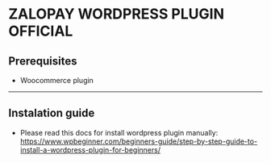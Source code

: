 # ZALOPAY WORDPRESS PLUGIN OFFICIAL

## Prerequisites
- Woocommerce plugin


---
## Instalation guide
- Please read this docs for install wordpress plugin manually: https://www.wpbeginner.com/beginners-guide/step-by-step-guide-to-install-a-wordpress-plugin-for-beginners/